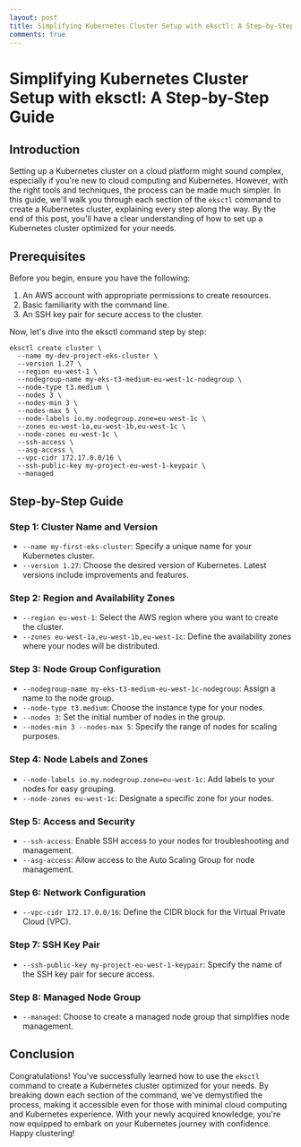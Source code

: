 ```yaml
---
layout: post
title: Simplifying Kubernetes Cluster Setup with eksctl: A Step-by-Step Guide
comments: true
---
```

# Simplifying Kubernetes Cluster Setup with eksctl: A Step-by-Step Guide

## Introduction
Setting up a Kubernetes cluster on a cloud platform might sound complex, especially if you're new to cloud computing and Kubernetes. However, with the right tools and techniques, the process can be made much simpler. In this guide, we'll walk you through each section of the `eksctl` command to create a Kubernetes cluster, explaining every step along the way. By the end of this post, you'll have a clear understanding of how to set up a Kubernetes cluster optimized for your needs.

## Prerequisites
Before you begin, ensure you have the following:
1. An AWS account with appropriate permissions to create resources.
2. Basic familiarity with the command line.
3. An SSH key pair for secure access to the cluster.

Now, let's dive into the eksctl command step by step:

```
eksctl create cluster \
  --name my-dev-project-eks-cluster \
  --version 1.27 \
  --region eu-west-1 \
  --nodegroup-name my-eks-t3-medium-eu-west-1c-nodegroup \
  --node-type t3.medium \
  --nodes 3 \
  --nodes-min 3 \
  --nodes-max 5 \
  --node-labels io.my.nodegroup.zone=eu-west-1c \
  --zones eu-west-1a,eu-west-1b,eu-west-1c \
  --node-zones eu-west-1c \
  --ssh-access \
  --asg-access \
  --vpc-cidr 172.17.0.0/16 \
  --ssh-public-key my-project-eu-west-1-keypair \
  --managed
```


## Step-by-Step Guide

### Step 1: Cluster Name and Version
- `--name my-first-eks-cluster`: Specify a unique name for your Kubernetes cluster.
- `--version 1.27`: Choose the desired version of Kubernetes. Latest versions include improvements and features.

### Step 2: Region and Availability Zones
- `--region eu-west-1`: Select the AWS region where you want to create the cluster.
- `--zones eu-west-1a,eu-west-1b,eu-west-1c`: Define the availability zones where your nodes will be distributed.

### Step 3: Node Group Configuration
- `--nodegroup-name my-eks-t3-medium-eu-west-1c-nodegroup`: Assign a name to the node group.
- `--node-type t3.medium`: Choose the instance type for your nodes.
- `--nodes 3`: Set the initial number of nodes in the group.
- `--nodes-min 3 --nodes-max 5`: Specify the range of nodes for scaling purposes.

### Step 4: Node Labels and Zones
- `--node-labels io.my.nodegroup.zone=eu-west-1c`: Add labels to your nodes for easy grouping.
- `--node-zones eu-west-1c`: Designate a specific zone for your nodes.

### Step 5: Access and Security
- `--ssh-access`: Enable SSH access to your nodes for troubleshooting and management.
- `--asg-access`: Allow access to the Auto Scaling Group for node management.

### Step 6: Network Configuration
- `--vpc-cidr 172.17.0.0/16`: Define the CIDR block for the Virtual Private Cloud (VPC).

### Step 7: SSH Key Pair
- `--ssh-public-key my-project-eu-west-1-keypair`: Specify the name of the SSH key pair for secure access.

### Step 8: Managed Node Group
- `--managed`: Choose to create a managed node group that simplifies node management.

## Conclusion
Congratulations! You've successfully learned how to use the `eksctl` command to create a Kubernetes cluster optimized for your needs. By breaking down each section of the command, we've demystified the process, making it accessible even for those with minimal cloud computing and Kubernetes experience. With your newly acquired knowledge, you're now equipped to embark on your Kubernetes journey with confidence. Happy clustering!

